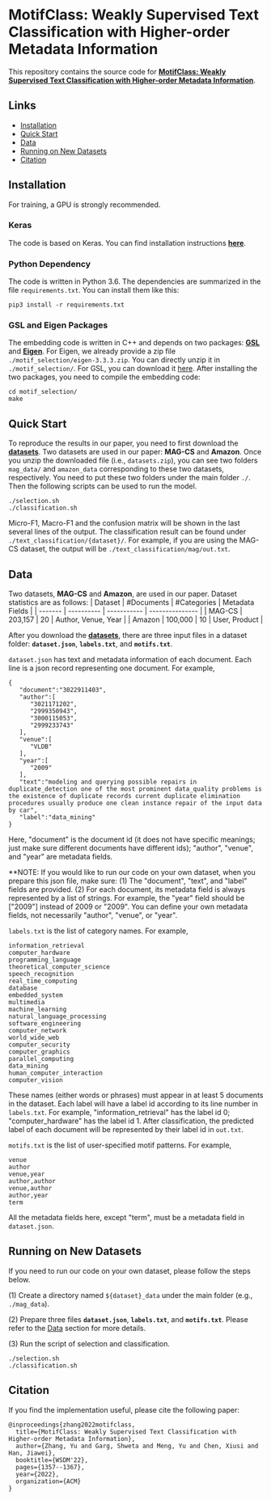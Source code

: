 # MotifClass: Weakly Supervised Text Classification with Higher-order Metadata Information

This repository contains the source code for [**MotifClass: Weakly Supervised Text Classification with Higher-order Metadata Information**](https://arxiv.org/abs/2111.04022).

## Links

- [Installation](#installation)
- [Quick Start](#quick-start)
- [Data](#data)
- [Running on New Datasets](#running-on-new-datasets)
- [Citation](#citation)


## Installation
For training, a GPU is strongly recommended.

### Keras
The code is based on Keras. You can find installation instructions [**here**](https://keras.io/#installation).

### Python Dependency
The code is written in Python 3.6. The dependencies are summarized in the file ```requirements.txt```. You can install them like this:
```
pip3 install -r requirements.txt
```

### GSL and Eigen Packages
The embedding code is written in C++ and depends on two packages: [**GSL**](https://www.gnu.org/software/gsl/) and [**Eigen**](http://eigen.tuxfamily.org/index.php?title=Main_Page). For Eigen, we already provide a zip file ```./motif_selection/eigen-3.3.3.zip```. You can directly unzip it in ```./motif_selection/```. For GSL, you can download it [here](https://drive.google.com/file/d/1UvmgrZbycC7wYAHahYGRB5pRtu6Aurhv/view?usp=sharing). After installing the two packages, you need to compile the embedding code:
```
cd motif_selection/
make
```

## Quick Start
To reproduce the results in our paper, you need to first download the [**datasets**](https://drive.google.com/file/d/1LQnHK9Cd6zSrQTASc4xauHLv2LFVFw_r/view?usp=sharing). Two datasets are used in our paper: **MAG-CS** and **Amazon**. Once you unzip the downloaded file (i.e., ```datasets.zip```), you can see two folders ```mag_data/``` and ```amazon_data``` corresponding to these two datasets, respectively. You need to put these two folders under the main folder ```./```. Then the following scripts can be used to run the model.

```
./selection.sh
./classification.sh
```

Micro-F1, Macro-F1 and the confusion matrix will be shown in the last several lines of the output. The classification result can be found under ```./text_classification/{dataset}/```. For example, if you are using the MAG-CS dataset, the output will be ```./text_classification/mag/out.txt```.

## Data
Two datasets, **MAG-CS** and **Amazon**, are used in our paper. Dataset statistics are as follows:
| Dataset | #Documents | #Categories | Metadata Fields | 
| ------- | ---------- | ----------- | --------------- |
| MAG-CS | 203,157 | 20 | Author, Venue, Year |
| Amazon | 100,000 | 10 | User, Product |

After you download the [**datasets**](https://drive.google.com/file/d/1LQnHK9Cd6zSrQTASc4xauHLv2LFVFw_r/view?usp=sharing), there are three input files in a dataset folder: **```dataset.json```**, **```labels.txt```**, and **```motifs.txt```**.

```dataset.json``` has text and metadata information of each document. Each line is a json record representing one document. For example,
```
{
   "document":"3022911403",
   "author":[
      "3021171202",
      "2999350943",
      "3000115053",
      "2999233743"
   ],
   "venue":[
      "VLDB"
   ],
   "year":[
      "2009"
   ],
   "text":"modeling and querying possible repairs in duplicate_detection one of the most prominent data_quality problems is the existence of duplicate records current duplicate elimination procedures usually produce one clean instance repair of the input data by car",
   "label":"data_mining"
}
```
Here, "document" is the document id (it does not have specific meanings; just make sure different documents have different ids); "author", "venue", and "year" are metadata fields.

**NOTE: If you would like to run our code on your own dataset, when you prepare this json file, make sure: (1) The "document", "text", and "label" fields are provided. (2) For each document, its metadata field is always represented by a list of strings. For example, the "year" field should be \["2009"\] instead of 2009 or "2009". You can define your own metadata fields, not necessarily "author", "venue", or "year". 

```labels.txt``` is the list of category names. For example,
```
information_retrieval
computer_hardware
programming_language
theoretical_computer_science
speech_recognition
real_time_computing
database
embedded_system
multimedia
machine_learning
natural_language_processing
software_engineering
computer_network
world_wide_web
computer_security
computer_graphics
parallel_computing
data_mining
human_computer_interaction
computer_vision
```
These names (either words or phrases) must appear in at least 5 documents in the dataset. Each label will have a label id according to its line number in ```labels.txt```. For example, "information_retrieval" has the label id 0; "computer_hardware" has the label id 1. After classification, the predicted label of each document will be represented by their label id in ```out.txt```.

```motifs.txt``` is the list of user-specified motif patterns. For example,
```
venue
author
venue,year
author,author
venue,author
author,year
term
```
All the metadata fields here, except "term", must be a metadata field in ```dataset.json```.

## Running on New Datasets
If you need to run our code on your own dataset, please follow the steps below.

(1) Create a directory named ```${dataset}_data``` under the main folder (e.g., ```./mag_data```).

(2) Prepare three files **```dataset.json```**, **```labels.txt```**, and **```motifs.txt```**. Please refer to the [Data](#data) section for more details.

(3) Run the script of selection and classification.
```
./selection.sh
./classification.sh
```

## Citation
If you find the implementation useful, please cite the following paper:
```
@inproceedings{zhang2022motifclass,
  title={MotifClass: Weakly Supervised Text Classification with Higher-order Metadata Information},
  author={Zhang, Yu and Garg, Shweta and Meng, Yu and Chen, Xiusi and Han, Jiawei},
  booktitle={WSDM'22},
  pages={1357--1367},
  year={2022},
  organization={ACM}
}
```
